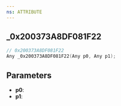 ```yaml
---
ns: ATTRIBUTE
---
```

## _0x200373A8DF081F22

```c
// 0x200373A8DF081F22
Any _0x200373A8DF081F22(Any p0, Any p1);
```

## Parameters
* **p0**:
* **p1**:
